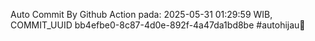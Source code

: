 Auto Commit By Github Action pada: 2025-05-31 01:29:59 WIB, COMMIT_UUID bb4efbe0-8c87-4d0e-892f-4a47da1bd8be #autohijau🗿
